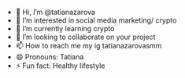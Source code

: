 - 👋 Hi, I’m @tatianazarova
- 👀 I’m interested in social media marketing/ crypto 
- 🌱 I’m currently learning crypto 
- 💞️ I’m looking to collaborate on your project 
- 📫 How to reach me my ig tatianazarovasmm
- 😄 Pronouns: Tatiana
- ⚡ Fun fact: Healthy lifestyle 

<!---
tatianazarova/tatianazarova is a ✨ special ✨ repository because its `README.md` (this file) appears on your GitHub profile.
You can click the Preview link to take a look at your changes.
--->
